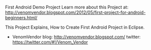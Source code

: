 First Android Demo Project
Learn more about this Project at: http://venomvendor.blogspot.com/2012/05/first-project-for-android-beginners.html/

This Project Explains, How to Create First Android Project in Eclipse.

 - VenomVendor
blog: http://venomvendor.blogspot.com/
twitter: https://twitter.com/#!/Venom_Vendor